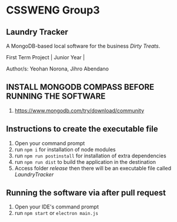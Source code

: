 # CSSWENG Group3

## Laundry Tracker 
A MongoDB-based local software for the business _Dirty Treats_.

First Term Project | Junior Year | 

Author/s: Yeohan Norona, Jihro Abendano



## INSTALL MONGODB COMPASS BEFORE RUNNING THE SOFTWARE
1. https://www.mongodb.com/try/download/community


## Instructions to create the executable file

1. Open your command prompt 
2. run `npm i` for installation of node modules
3. run `npm run postinstall` for installation of extra dependencies
4. run `npm run dist` to build the application in the destination
5. Access folder _release_ then there will be an executable file called _LaundryTracker_


## Running the software via after pull request

1. Open your IDE's command prompt
2. run `npm start` or `electron main.js`

